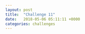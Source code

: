 ```yaml
---
layout: post
title:  "Challenge 11"
date:   2018-05-06 05:11:11 +0000
categories: challenges
---
```

